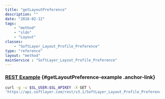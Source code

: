 ```yaml
---
title: "getLayoutPreference"
description: ""
date: "2018-02-12"
tags:
    - "method"
    - "sldn"
    - "Layout"
classes:
    - "SoftLayer_Layout_Profile_Preference"
type: "reference"
layout: "method"
mainService : "SoftLayer_Layout_Profile_Preference"
---
```


### [REST Example](#getLayoutPreference-example) <a href="/article/rest/"><i class="fas fa-question"></i></a> {#getLayoutPreference-example .anchor-link} 
```bash
curl -g -u $SL_USER:$SL_APIKEY -X GET \
'https://api.softlayer.com/rest/v3.1/SoftLayer_Layout_Profile_Preference/{SoftLayer_Layout_Profile_PreferenceID}/getLayoutPreference'
```
